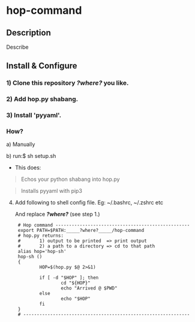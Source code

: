 # hop-command
## Description
Describe

## Install & Configure
### 1) Clone this repository ___?where?___ you like.
### 2) Add hop.py shabang.
### 3) Install 'pyyaml'.

### How?
   a) Manually

   b) run:$   sh setup.sh
   - This does:

> Echos your python shabang into hop.py

> Installs pyyaml with pip3


4. Add following to shell config file. Eg: ~/.bashrc, ~/.zshrc etc
   
   And replace _____?where?_____ (see step 1.)

        # Hop command --------------------------------------------------
        export PATH=$PATH:_____?where?_____/hop-command
        # hop.py returns:
        #       1) output to be printed  => print output
        #       2) a path to a directory => cd to that path
        alias hop='hop-sh'
        hop-sh ()
        {
                HOP=$(hop.py $@ 2>&1)
        
                if [ -d "$HOP" ]; then
                        cd "${HOP}"
                        echo "Arrived @ $PWD"
                else
                        echo "$HOP"
                fi
        }
        # --------------------------------------------------------------
